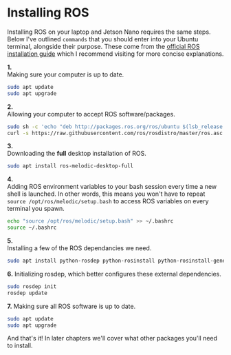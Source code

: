 # Installing ROS

Installing ROS on your laptop and Jetson Nano requires the same steps. Below I've outlined `commands` that you should enter into your Ubuntu terminal, alongside their purpose. These come from the [official ROS installation guide](https://wiki.ros.org/melodic/Installation/Ubuntu) which I recommend visiting for more concise explanations.


**1.**  
Making sure your computer is up to date.
```bash
sudo apt update
sudo apt upgrade
```
**2.**  
Allowing your computer to accept ROS software/packages.
```bash
sudo sh -c 'echo "deb http://packages.ros.org/ros/ubuntu $(lsb_release -sc) main" > /etc/apt/sources.list.d/ros-latest.list'
curl -s https://raw.githubusercontent.com/ros/rosdistro/master/ros.asc | sudo apt-key add -
```

**3.**  
Downloading the **full** desktop installation of ROS.
```bash
sudo apt install ros-melodic-desktop-full
```

**4.**  
Adding ROS environment variables to your bash session every time a new shell is launched. In other words, this means you won't have to repeat `source /opt/ros/melodic/setup.bash` to access ROS variables on every terminal you spawn.
```bash
echo "source /opt/ros/melodic/setup.bash" >> ~/.bashrc
source ~/.bashrc
```

**5.**  
Installing a few of the ROS dependancies we need.
```bash
sudo apt install python-rosdep python-rosinstall python-rosinstall-generator python-wstool build-essential
```

**6.**
Initializing rosdep, which better configures these external dependencies.
```bash
sudo rosdep init
rosdep update
```

**7.**
Making sure all ROS software is up to date.
```bash
sudo apt update
sudo apt upgrade
```

And that's it! In later chapters we'll cover what other packages you'll need to install.
